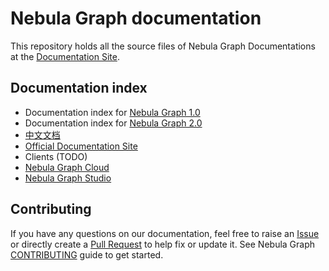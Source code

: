 # Nebula Graph documentation

This repository holds all the source files of Nebula Graph Documentations at the [Documentation Site](https://docs.nebula-graph.io/).

## Documentation index

- Documentation index for [Nebula Graph 1.0](docs/manual-EN/README.md)
- Documentation index for [Nebula Graph 2.0](docs-2.0/README.md)
- [中文文档](https://docs.nebula-graph.com.cn/)
- [Official Documentation Site](https://docs.nebula-graph.io/)
- Clients (TODO)
- [Nebula Graph Cloud](https://cloud-docs.nebula-cloud.io/en/posts/toc/dbaas-ug-toc/)
- [Nebula Graph Studio](https://github.com/vesoft-inc/nebula-web-docker/tree/master/docs/en)

## Contributing

If you have any questions on our documentation, feel free to raise an [Issue](https://github.com/vesoft-inc/nebula-docs/issues) or directly create a [Pull Request](https://github.com/vesoft-inc/nebula-docs/pulls) to help fix or update it. See Nebula Graph [CONTRIBUTING](CONTRIBUTING.md) guide to get started.
